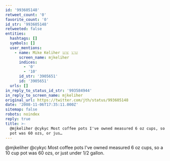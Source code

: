 ```yaml
---
id: '993605148'
retweet_count: '0'
favorite_count: '0'
id_str: '993605148'
retweeted: false
entities:
  hashtags: []
  symbols: []
  user_mentions:
    - name: Mike Keliher 🇺🇸 🇱🇺
      screen_name: mjkeliher
      indices:
        - '0'
        - '10'
      id_str: '3905651'
      id: '3905651'
  urls: []
in_reply_to_status_id_str: '993584944'
in_reply_to_screen_name: mjkeliher
original_url: https://twitter.com/jth/status/993605148
date: '2008-11-06T17:35:11.000Z'
sitemap: false
robots: noindex
reply: true
title: >-
  @mjkeliher @cykyc Most coffee pots I've owned measured 6 oz cups, so a 10 cup
  pot was 60 ozs, or jus…
---
```


@mjkeliher @cykyc Most coffee pots I've owned measured 6 oz cups, so a 10 cup pot was 60 ozs, or just under 1/2 gallon.